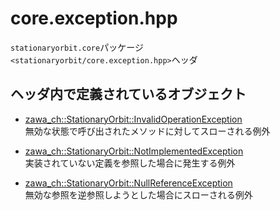 # core.exception.hpp

`stationaryorbit.core`パッケージ  
`<stationaryorbit/core.exception.hpp>`ヘッダ  

## ヘッダ内で定義されているオブジェクト

- [zawa_ch::StationaryOrbit::InvalidOperationException](../../objects/core/invalidoperationexception.md)  
    無効な状態で呼び出されたメソッドに対してスローされる例外

- [zawa_ch::StationaryOrbit::NotImplementedException](../../objects/core/notimplementedexception.md)  
    実装されていない定義を参照した場合に発生する例外

- [zawa_ch::StationaryOrbit::NullReferenceException](../../objects/core/nullreferenceexception.md)  
    無効な参照を逆参照しようとした場合にスローされる例外

